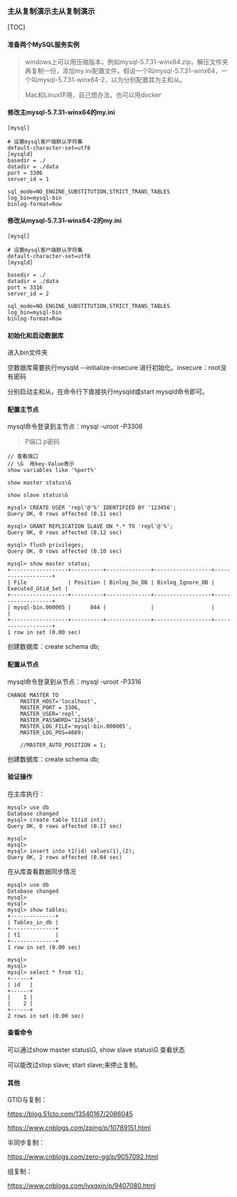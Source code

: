 ### 主从复制演示主从复制演示

[TOC]

#### 准备两个MySQL服务实例

> windows上可以用压缩版本，例如mysql-5.7.31-winx64.zip，解压文件夹再复制一份，添加my.ini配置文件。假设一个叫mysql-5.7.31-winx64，一个叫mysql-5.7.31-winx64-2，以为分别配置其为主和从。
>
> Mac和Linux环境，自己想办法，也可以用docker

#### 修改主mysql-5.7.31-winx64的my.ini

```
[mysql]
 
# 设置mysql客户端默认字符集
default-character-set=utf8 
[mysqld]
basedir = ./
datadir = ./data
port = 3306
server_id = 1

sql_mode=NO_ENGINE_SUBSTITUTION,STRICT_TRANS_TABLES
log_bin=mysql-bin
binlog-format=Row
```



#### 修改从mysql-5.7.31-winx64-2的my.ini

```
[mysql]
 
# 设置mysql客户端默认字符集
default-character-set=utf8 
[mysqld]

basedir = ./
datadir = ./data
port = 3316
server_id = 2

sql_mode=NO_ENGINE_SUBSTITUTION,STRICT_TRANS_TABLES
log_bin=mysql-bin
binlog-format=Row
```



#### 初始化和启动数据库

进入bin文件夹

空数据库需要执行mysqld --initialize-insecure 进行初始化。insecure：root没有密码

分别启动主和从，在命令行下直接执行mysqld或start mysqld命令即可。



#### 配置主节点

mysql命令登录到主节点：mysql -uroot -P3306


> P端口  p密码

```
// 查看端口
// \G  用key-Value表示
show variables like '%port%'

show master status\G

show slave status\G
```

```
mysql> CREATE USER 'repl'@'%' IDENTIFIED BY '123456';
Query OK, 0 rows affected (0.11 sec)

mysql> GRANT REPLICATION SLAVE ON *.* TO 'repl'@'%';
Query OK, 0 rows affected (0.12 sec)

mysql> flush privileges;
Query OK, 0 rows affected (0.10 sec)

mysql> show master status;
+------------------+----------+--------------+------------------+-------------------+
| File             | Position | Binlog_Do_DB | Binlog_Ignore_DB | Executed_Gtid_Set |
+------------------+----------+--------------+------------------+-------------------+
| mysql-bin.000005 |      844 |              |                  |                   |
+------------------+----------+--------------+------------------+-------------------+
1 row in set (0.00 sec)
```

创建数据库：create schema db;

#### 配置从节点

mysql命令登录到从节点：mysql -uroot -P3316

```
CHANGE MASTER TO
    MASTER_HOST='localhost',
    MASTER_PORT = 3306,
    MASTER_USER='repl',
    MASTER_PASSWORD='123456',
    MASTER_LOG_FILE='mysql-bin.000005',
    MASTER_LOG_POS=4609;

    //MASTER_AUTO_POSITION = 1;
```

创建数据库：create schema db;



#### 验证操作

在主库执行：

```
mysql> use db
Database changed
mysql> create table t1(id int);
Query OK, 0 rows affected (0.17 sec)

mysql>
mysql>
mysql> insert into t1(id) values(1),(2);
Query OK, 2 rows affected (0.04 sec)
```



在从库查看数据同步情况

```
mysql> use db
Database changed
mysql>
mysql>
mysql> show tables;
+--------------+
| Tables_in_db |
+--------------+
| t1           |
+--------------+
1 row in set (0.00 sec)

mysql>
mysql>
mysql> select * from t1;
+------+
| id   |
+------+
|    1 |
|    2 |
+------+
2 rows in set (0.00 sec)
```



#### 查看命令

可以通过show master status\G, show slave status\G 查看状态

可以能改过stop slave; start slave;来停止复制。



#### 其他

GTID与复制：

https://blog.51cto.com/13540167/2086045

https://www.cnblogs.com/zping/p/10789151.html

半同步复制：

https://www.cnblogs.com/zero-gg/p/9057092.html

组复制：

https://www.cnblogs.com/lvxqxin/p/9407080.html
